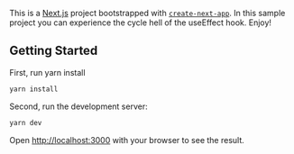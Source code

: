 This is a [Next.js](https://nextjs.org/) project bootstrapped with [`create-next-app`](https://github.com/vercel/next.js/tree/canary/packages/create-next-app).
In this sample project you can experience the cycle hell of the useEffect hook. Enjoy!

## Getting Started

First, run yarn install

```bash
yarn install
```

Second, run the development server:

```bash
yarn dev
```

Open [http://localhost:3000](http://localhost:3000) with your browser to see the result.
